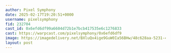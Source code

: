 ```yaml
---
author: Pixel Symphony
date: 2025-02-17T19:20:51+0000
username: pixelsymphony
fid: 232704
cast_id: 0x6efd6df99a6604d72b1e7bcb417535e6c1276833
cast: https://warpcast.com/pixelsymphony/0x6efd6df9
image: https://imagedelivery.net/BXluQx4ige9GuW0Ia56BHw/48c628aa-5231-45ce-503b-a6f31c6f7f00/original
layout: post
---
```

  

<img src='https://imagedelivery.net/BXluQx4ige9GuW0Ia56BHw/48c628aa-5231-45ce-503b-a6f31c6f7f00/original' alt='' referrerpolicy='no-referrer'/>
